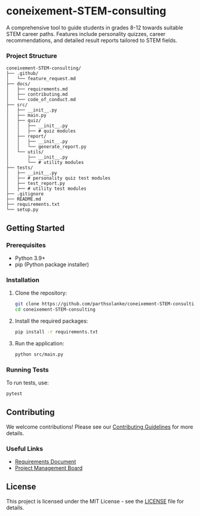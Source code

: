 # coneixement-STEM-consulting
A comprehensive tool to guide students in grades 8-12 towards suitable STEM career paths. Features include personality quizzes, career recommendations, and detailed result reports tailored to STEM fields.

### Project Structure

```
coneixement-STEM-consulting/
├── .github/
│   └── feature_request.md  
├── docs/
│   ├── requirements.md
│   ├── contributing.md
│   └── code_of_conduct.md
├── src/
│   ├── __init__.py
│   ├── main.py
│   ├── quiz/
│   │   ├── __init__.py
│   │   ├── # quiz modules
│   ├── report/
│   │   ├── __init__.py
│   │   └── generate_report.py
│   └── utils/
│       ├── __init__.py
│       └── # utility modules
├── tests/
│   ├── __init__.py
│   ├── # personality quiz test modules
│   ├── test_report.py
│   ├── # utility test modules
├── .gitignore
├── README.md
├── requirements.txt
└── setup.py
```

## Getting Started

### Prerequisites

- Python 3.9+
- pip (Python package installer)

### Installation

1. Clone the repository:
   ```bash
   git clone https://github.com/parthsolanke/coneixement-STEM-consulting.git
   cd coneixement-STEM-consulting
   ```

2. Install the required packages:
   ```bash
   pip install -r requirements.txt
   ```

3. Run the application:
   ```bash
   python src/main.py
   ```

### Running Tests

To run tests, use:
```bash
pytest
```

## Contributing

We welcome contributions! Please see our [Contributing Guidelines](docs/contributing.md) for more details.

### Useful Links

- [Requirements Document](docs/requirements.md)
- [Project Management Board](https://trello.com/b/RH2DBTCS)

## License

This project is licensed under the MIT License - see the [LICENSE](LICENSE) file for details.
